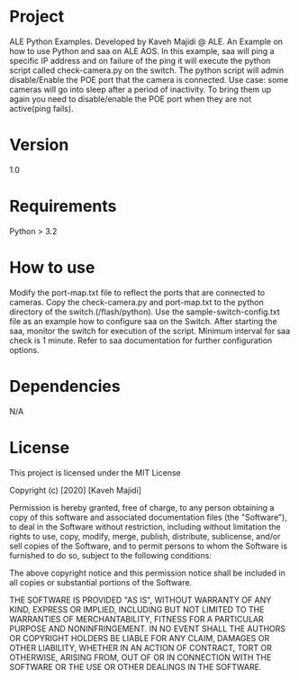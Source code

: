 # Project

ALE Python Examples.
Developed by Kaveh Majidi @ ALE.
An Example on how to use Python and saa on ALE AOS.
In this example, saa will ping a specific IP address and on failure of the ping it will execute the python script called check-camera.py on the switch. The python script will admin disable/Enable the POE port that the camera is connected.
Use case: some cameras will go into sleep after a period of inactivity. To bring them up again you need to disable/enable the POE port when they are not active(ping fails).

# Version

1.0

# Requirements

Python > 3.2

# How to use
Modify the port-map.txt file to reflect the ports that are connected to cameras.
Copy the check-camera.py  and port-map.txt to the python directory of the switch.(/flash/python).
Use the sample-switch-config.txt file as an example how to configure saa on the Switch.
After starting the saa, monitor the switch for execution of the script. Minimum interval for saa check is 1 minute. Refer to saa documentation for further configuration options.


# Dependencies
N/A

# License

This project is licensed under the MIT License

Copyright (c) [2020] [Kaveh Majidi]

Permission is hereby granted, free of charge, to any person obtaining a copy
of this software and associated documentation files (the "Software"), to deal
in the Software without restriction, including without limitation the rights
to use, copy, modify, merge, publish, distribute, sublicense, and/or sell
copies of the Software, and to permit persons to whom the Software is
furnished to do so, subject to the following conditions:

The above copyright notice and this permission notice shall be included in all
copies or substantial portions of the Software.

THE SOFTWARE IS PROVIDED "AS IS", WITHOUT WARRANTY OF ANY KIND, EXPRESS OR
IMPLIED, INCLUDING BUT NOT LIMITED TO THE WARRANTIES OF MERCHANTABILITY,
FITNESS FOR A PARTICULAR PURPOSE AND NONINFRINGEMENT. IN NO EVENT SHALL THE
AUTHORS OR COPYRIGHT HOLDERS BE LIABLE FOR ANY CLAIM, DAMAGES OR OTHER
LIABILITY, WHETHER IN AN ACTION OF CONTRACT, TORT OR OTHERWISE, ARISING FROM,
OUT OF OR IN CONNECTION WITH THE SOFTWARE OR THE USE OR OTHER DEALINGS IN THE
SOFTWARE.
